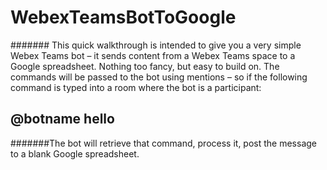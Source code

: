 # WebexTeamsBotToGoogle

####### This quick walkthrough is intended to give you a very simple Webex Teams bot – it sends content from a Webex Teams space to a Google spreadsheet. Nothing too fancy, but easy to build on. The commands will be passed to the bot using mentions – so if the following command is typed into a room where the bot is a participant:

## @botname hello

#######The bot will retrieve that command, process it, post the message to a blank Google spreadsheet.
